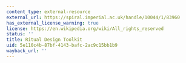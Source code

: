 ```yaml
---
content_type: external-resource
external_url: https://spiral.imperial.ac.uk/handle/10044/1/83960
has_external_license_warning: true
license: https://en.wikipedia.org/wiki/All_rights_reserved
status: ''
title: Ritual Design Toolkit
uid: 5e110c4b-87bf-4143-bafc-2ac9c15bb1b9
wayback_url: ''
---
```

